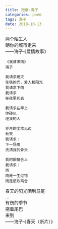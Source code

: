 ```yaml
---
title: 短章-海子
categories: poem
tags: 海子
date: 2018-10-13
---
```


两个陌生人  
朝你的城市走来  
——海子·《爱情故事》  
  

```
《我请求雨》
海子

我请求熄灭
生铁的光，爱人和阳光
我请求下雨
我请求
在夜里死去

我请求在早上
你碰见
埋我的人

岁月的尘埃无边
秋天
我请求：
下一场雨
洗清我的骨头

我的眼睛合上
我请求：
雨
雨是一生过错
雨是悲欢离合
```

春天的阳光晒到马尾  
...  
有伤的季节  
拖着尾巴  
来到  
——海子·《春天（断片）》

